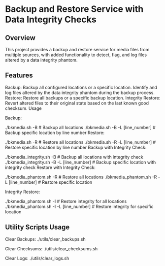 # Backup and Restore Service with Data Integrity Checks

## Overview

This project provides a backup and restore service for media files from multiple sources, with added functionality to detect, flag, and log files altered by a data integrity phantom.

## Features

Backup:
Backup all configured locations or a specific location.
Identify and log files altered by the data integrity phantom during the backup process.
Restore:
Restore all backups or a specific backup location.
Integrity Restore:
Revert altered files to their original state based on the last known good checksum.
Usage

Backup:

./bkmedia.sh -B                 # Backup all locations
./bkmedia.sh -B -L [line_number]  # Backup specific location by line number
Restore:

./bkmedia.sh -R                 # Restore all locations
./bkmedia.sh -R -L [line_number]  # Restore specific location by line number
Backup with Integrity Check:

./bkmedia_integrity.sh -B                 # Backup all locations with integrity check
./bkmedia_integrity.sh -B -L [line_number]  # Backup specific location with integrity check
Restore with Integrity Check:

./bkmedia_phantom.sh -R                 # Restore all locations
./bkmedia_phantom.sh -R -L [line_number]  # Restore specific location

Integrity Restore:

./bkmedia_phantom.sh -I                 # Restore integrity for all locations
./bkmedia_phantom.sh -I -L [line_number]  # Restore integrity for specific location


## Utility Scripts Usage

Clear Backups:
./utils/clear_backups.sh

Clear Checksums:
./utils/clear_checksums.sh

Clear Logs:
./utils/clear_logs.sh
